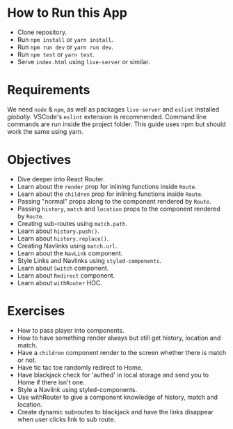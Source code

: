 # How to Run this App
  * Clone repository.
  * Run `npm install` or `yarn install`.
  * Run `npm run dev` or `yarn run dev`.
  * Run `npm test` or `yarn test`.
  * Serve `index.html` using `live-server` or similar.

# Requirements
We need `node` & `npm`, as well as packages `live-server` and `eslint` installed _globally_. VSCode's `eslint` extension is recommended. Command line commands are run inside the project folder. This guide uses npm but should work the same using yarn.

# Objectives
  * Dive deeper into React Router.
  * Learn about the `render` prop for inlining functions inside `Route`.
  * Learn about the `children` prop for inlining functions inside `Route`.
  * Passing "normal" props along to the component rendered by `Route`.
  * Passing `history`, `match` and `location` props to the component rendered by `Route`.
  * Creating sub-routes using `match.path`.
  * Learn about `history.push()`.
  * Learn about `history.replace()`.
  * Creating Navlinks using `match.url`.
  * Learn about the `NavLink` component.
  * Style Links and Navlinks using `styled-components`.
  * Learn about `Switch` component.
  * Learn about `Redirect` component.
  * Learn about `withRouter` HOC.

# Exercises
  * How to pass player into components.
  * How to have something render always but still get history, location and match.
  * Have a `children` component render to the screen whether there is match or not.
  * Have tic tac toe randomly redirect to Home.
  * Have blackjack check for 'authed' in local storage and send you to Home if there isn't one.
  * Style a Navlink using styled-components.
  * Use withRouter to give a component knowledge of history, match and location.
  * Create dynamic subroutes to blackjack and have the links disappear when user clicks link to sub route.